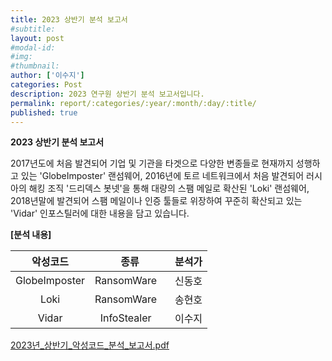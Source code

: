 ```yaml
---
title: 2023 상반기 분석 보고서
#subtitle: 
layout: post
#modal-id: 
#img: 
#thumbnail:
author: ['이수지']
categories: Post
description: 2023 연구원 상반기 분석 보고서입니다.
permalink: report/:categories/:year/:month/:day/:title/
published: true
---
```

**2023 상반기 분석 보고서**

2017년도에 처음 발견되어 기업 및 기관을 타겟으로 다양한 변종들로 현재까지 성행하고 있는 'GlobeImposter' 랜섬웨어, 
2016년에 토르 네트워크에서 처음 발견되어 러시아의 해킹 조직 '드리덱스 봇넷'을 통해 대량의 스팸 메일로 확산된 'Loki' 랜섬웨어,
2018년말에 발견되어 스팸 메일이나 인증 툴들로 위장하여 꾸준히 확산되고 있는 'Vidar' 인포스틸러에 대한 내용을 담고 있습니다.

**[분석 내용]**

| 악성코드 | 종류 | 분석가 |
|:---------:|:---------:|:---------:|
| GlobeImposter | RansomWare &nbsp;&nbsp; | 신동호 |
| Loki | RansomWare &nbsp;&nbsp; | 송현호 |
| Vidar | InfoStealer &nbsp;&nbsp;| 이수지 |

[2023년_상반기_악성코드_분석_보고서.pdf](/img/report/post/[text](../img/report/post/센터_2023_상반기_악성코드분석보고서.pdf))